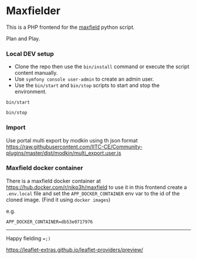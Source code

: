 # Maxfielder

This is a PHP frontend for the [maxfield](https://github.com/tvwenger/maxfield) python script.

Plan and Play.

### Local DEV setup

* Clone the repo then use the `bin/install` command or execute the script content manually.
* Use `symfony console user-admin` to create an admin user.
* Use the `bin/start` and `bin/stop` scripts to start and stop the environment.

```shell
bin/start
```
```shell
bin/stop
```

### Import
Use portal multi export by modkin using th json format
https://raw.githubusercontent.com/IITC-CE/Community-plugins/master/dist/modkin/multi_export.user.js

### Maxfield docker container
There is a maxfield docker container at https://hub.docker.com/r/nikp3h/maxfield to use it in this frontend create a 
`.env.local` file and set the `APP_DOCKER_CONTAINER` env var to the id of the cloned image. 
(Find it using `docker images`)

e.g.
```dotenv
APP_DOCKER_CONTAINER=db53e0717976
```
----

Happy fielding `=;)`

https://leaflet-extras.github.io/leaflet-providers/preview/

